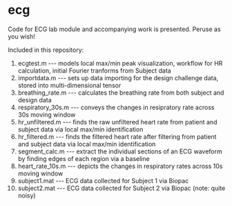 # ecg

Code for ECG lab module and accompanying work is presented. Peruse as you wish!


Included in this repository:
1. ecgtest.m --- models local max/min peak visualization, workflow for HR calculation, initial Fourier tranforms from Subject data
2. importdata.m --- sets up data importing for the design challenge data, stored into multi-dimensional tensor 
3. breathing_rate.m --- calculates the breathing rate from both subject and design data 
4. respiratory_30s.m --- conveys the changes in resipratory rate across 30s moving window
5. hr_unfiltered.m --- finds the raw unfiltered heart rate from patient and subject data via local max/min identification 
6. hr_filtered.m --- finds the filtered heart rate after filtering from patient and subject data via local max/min identification 
7. segment_calc.m --- extract the individual sections of an ECG waveform by finding edges of each region via a baseline
8. heart_rate_10s.m --- depicts the changes in respiratory rates across 10s moving window
9. subject1.mat --- ECG data collected for Subject 1 via Biopac
10. subject2.mat --- ECG data collected for Subject 2 via Biopac (note: quite noisy)
